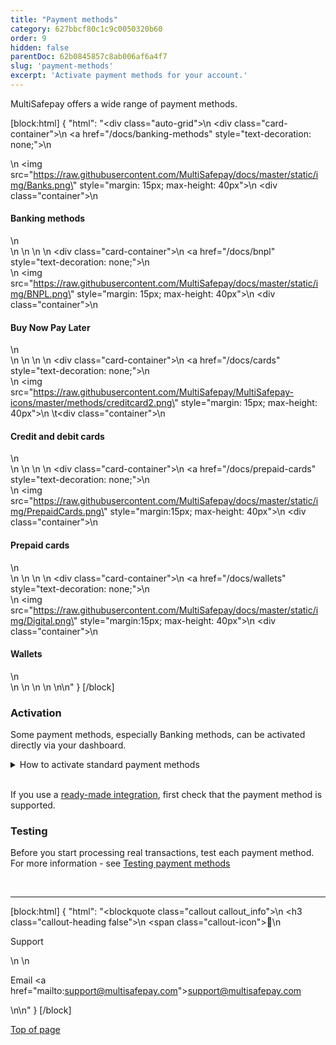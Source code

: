 ```yaml
---
title: "Payment methods"
category: 627bbcf80c1c9c0050320b60
order: 9
hidden: false
parentDoc: 62b0845857c8ab006af6a4f7
slug: 'payment-methods'
excerpt: 'Activate payment methods for your account.'
---
```


MultiSafepay offers a wide range of payment methods.

[block:html]
{
  "html": "<div class=\"auto-grid\">\n    <div class=\"card-container\">\n        <a href=\"/docs/banking-methods\" style=\"text-decoration: none;\">\n            <div>\n                <img src=\"https://raw.githubusercontent.com/MultiSafepay/docs/master/static/img/Banks.png\" style=\"margin: 15px; max-height: 40px\">\n                <div class=\"container\">\n                    <h4><b>Banking methods</b></h4>\n                </div>\n            </div>\n        </a>\n    </div>\n    <div class=\"card-container\">\n        <a href=\"/docs/bnpl\" style=\"text-decoration: none;\">\n            <div>\n                <img src=\"https://raw.githubusercontent.com/MultiSafepay/docs/master/static/img/BNPL.png\" style=\"margin: 15px; max-height: 40px\">\n                <div class=\"container\">\n                    <h4><b>Buy Now Pay Later</b></h4>\n                </div>\n            </div>\n        </a>\n    </div>\n    <div class=\"card-container\">\n        <a href=\"/docs/cards\" style=\"text-decoration: none;\">\n            <div>\n                <img src=\"https://raw.githubusercontent.com/MultiSafepay/MultiSafepay-icons/master/methods/creditcard2.png\" style=\"margin: 15px; max-height: 40px\">\n             \t<div class=\"container\">\n                    <h4><b>Credit and debit cards</b></h4>\n                </div>\n            </div>\n        </a>\n    </div>\n    <div class=\"card-container\">\n        <a href=\"/docs/prepaid-cards\" style=\"text-decoration: none;\">\n            <div>\n                 <img src=\"https://raw.githubusercontent.com/MultiSafepay/docs/master/static/img/PrepaidCards.png\" style=\"margin:15px; max-height: 40px\">\n                <div class=\"container\">\n                    <h4><b>Prepaid cards</b></h4>\n                </div>\n            </div>\n        </a>\n    </div>\n     <div class=\"card-container\">\n        <a href=\"/docs/wallets\" style=\"text-decoration: none;\">\n            <div>\n                <img src=\"https://raw.githubusercontent.com/MultiSafepay/docs/master/static/img/Digital.png\" style=\"margin:15px; max-height: 40px\">\n                <div class=\"container\">\n                    <h4><b>Wallets</b></h4>\n                </div>\n            </div>\n        </a>\n    </div>\n  </div>\n\n<style>\n\nb {\n  color: #384248 !important;\n}\n  \n.auto-grid {\n  --auto-grid-min-size: 175px;\n  \n  display: grid;\n  grid-template-columns: repeat(auto-fill, minmax(var(--auto-grid-min-size), 1fr));\n}\n\n.card-container {\n  box-shadow: 0 4px 8px 0 rgba(0, 0, 0, 0.2); /* this adds the \"card\" effect */\n  padding: 16px;\n  text-align: center;\n  border-radius: 5px;\n  margin: 8px\n} \n\n.card-container:hover {\n  box-shadow: 0 8px 16px 0 rgb(0 0 0 / 20%);\n  transform: translateY(-0.2rem);\n  transition: all 0.2s;\n  cursor: pointer;\n}  \n\n</style>"
}
[/block]

### Activation

Some payment methods, especially Banking methods, can be activated directly via your dashboard.

<details id="how-to-activate-your-payment-methods">
<summary> How to activate standard payment methods</summary>
<br>

1. Sign in to your <a href="https://merchant.multisafepay.com" target="_blank">MultiSafepay dashboard</a> <i class="fa fa-external-link" style="font-size:12px;color:#8b929e"></i>.
2. To activate the payment method for:
- All sites, go to **Settings** > **Payment methods**.
- A specific site, go to **Sites**, and then click the relevant site.
3. Select the checkbox for the payment method, and then click **Save changes**.

💬  **Support:** If the payment method isn't visible in your dashboard, email [support@multisafepay.com](mailto:support@multisafepay.com)

For instructions to activate additional payment methods, see the respective pages.

</details>
<br>

If you use a [ready-made integration](/docs/our-integrations/), first check that the payment method is supported.

### Testing

Before you start processing real transactions, test each payment method.  For more information - see [Testing payment methods](/docs/testing)

<br>

---

[block:html]
{
  "html": "<blockquote class=\"callout callout_info\">\n    <h3 class=\"callout-heading false\">\n        <span class=\"callout-icon\">💬</span>\n        <p>Support</p>\n    </h3>\n    <p>Email <a href=\"mailto:support@multisafepay.com\">support@multisafepay.com</a></p>\n</blockquote>\n"
}
[/block]

[Top of page](#)